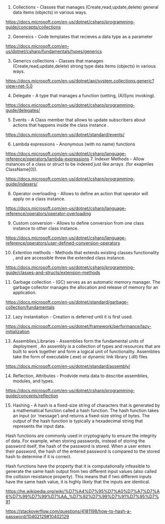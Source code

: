 1. Collections - Classes that manages (Create,read,update,delete)  general data items (objects) in various ways.

https://docs.microsoft.com/en-us/dotnet/csharp/programming-guide/concepts/collections

2. Genereics - Code templates that recieves a data type as a parameter

https://docs.microsoft.com/en-us/dotnet/csharp/fundamentals/types/generics

3. Generics collections -  Classes that manages (Create,read,update,delete)  strong type data items (objects) in various ways.

https://docs.microsoft.com/en-us/dotnet/api/system.collections.generic?view=net-5.0

4. Delegate - A type that manages a function (setting, (A)Sync invoking).

https://docs.microsoft.com/en-us/dotnet/csharp/programming-guide/delegates/

5. Events - A Class member that allows to update subscribers about actions that happens inside the class instance .

https://docs.microsoft.com/en-us/dotnet/standard/events/

6. Lambda expressions - Anonymous (with no name) functions

https://docs.microsoft.com/en-us/dotnet/csharp/language-reference/operators/lambda-expressions
7. Indexer Methods - Allow instances of a class or struct to be indexed just like arrays. (for exapmles ClassName[0]).

https://docs.microsoft.com/en-us/dotnet/csharp/programming-guide/indexers/

8. Operator overloading - Allows to define an action that operator will apply on a class instance.

https://docs.microsoft.com/en-us/dotnet/csharp/language-reference/operators/operator-overloading

9. Custom conversion - Allows to define conversion from one class instance to other class instance.

https://docs.microsoft.com/en-us/dotnet/csharp/language-reference/operators/user-defined-conversion-operators

10. Extention methods - Methods that extends existing classes functionality , and are accessible threw the extended class instance.

https://docs.microsoft.com/en-us/dotnet/csharp/programming-guide/classes-and-structs/extension-methods

11. Garbage collection - (GC) serves as an automatic memory manager. The garbage collector manages the allocation and release of memory for an application.

https://docs.microsoft.com/en-us/dotnet/standard/garbage-collection/fundamentals

12. Lazy instantiation - Creation is deferred until it is first used.

https://docs.microsoft.com/en-us/dotnet/framework/performance/lazy-initialization

13. Assemblies,Libraries - Assemblies form the fundamental units of deployment , An assembly is a collection of types and resources that are built to work together and form a logical unit of functionality. Assemblies take the form of executable (.exe) or dynamic link library (.dll) files

https://docs.microsoft.com/en-us/dotnet/standard/assembly/

14. Reflection, Attributes - Prodvide meta data to describe assemblies, modules, and types.

https://docs.microsoft.com/en-us/dotnet/csharp/programming-guide/concepts/reflection

15. Hashing - A hash is a fixed-size string of characters that is generated by a mathematical function called a hash function. The hash function takes an input (or ‘message’) and returns a fixed-size string of bytes. The output of the hash function is typically a hexadecimal string that represents the input data.

Hash functions are commonly used in cryptography to ensure the integrity of data. For example, when storing passwords, instead of storing the password itself, the hash of the password is stored. When a user enters their password, the hash of the entered password is compared to the stored hash to determine if it is correct.

Hash functions have the property that it is computationally infeasible to generate the same hash output from two different input values (also called the collision resistance property). This means that if two different inputs have the same hash value, it is highly likely that the inputs are identical.

https://he.wikipedia.org/wiki/%D7%A4%D7%95%D7%A0%D7%A7%D7%A6%D7%99%D7%99%D7%AA_%D7%92%D7%99%D7%91%D7%95%D7%91

https://stackoverflow.com/questions/4181198/how-to-hash-a-password/10402129#10402129